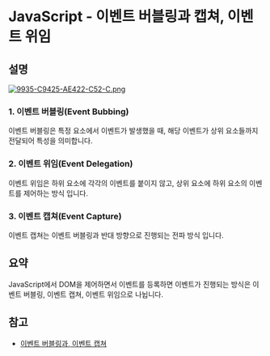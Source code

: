# JavaScript - 이벤트 버블링과 캡쳐, 이벤트 위임

## 설명

[![9935-C9425-AE422-C52-C.png](https://i.postimg.cc/qRLR1cDx/9935-C9425-AE422-C52-C.png)](https://postimg.cc/xJXnCm2X)

### 1. 이벤트 버블링(Event Bubbing)

이벤트 버블링은 특정 요소에서 이벤트가 발생했을 때, 해당 이벤트가 상위 요소들까지 전달되어 특성을 의미합니다.

### 2. 이벤트 위임(Event Delegation)

이벤트 위임은 하위 요소에 각각의 이벤트를 붙이지 않고, 상위 요소에 하위 요소의 이벤트를 제어하는 방식 입니다.

### 3. 이벤트 캡쳐(Event Capture)

이벤트 캡쳐는 이벤트 버블링과 반대 방향으로 진행되는 전파 방식 입니다.

## 요약

JavaScript에서 DOM을 제어하면서 이벤트를 등록하면 이벤트가 진행되는 방식은 이벤트 버블링, 이벤트 캡쳐, 이벤트 위임으로 나뉩니다.

## 참고

- [이벤트 버블링과, 이벤트 캡쳐](https://joshua1988.github.io/web-development/javascript/event-propagation-delegation/#%EC%9D%B4%EB%B2%A4%ED%8A%B8-%EC%BA%A1%EC%B3%90---event-capture)
